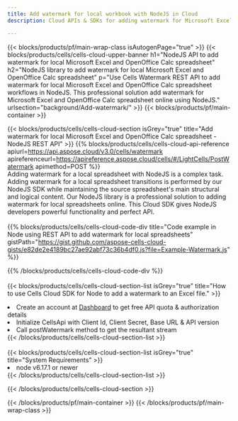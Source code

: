 ```yaml
---
title: Add watermark for local workbook with NodeJS in Cloud 
description: Cloud APIs & SDKs for adding watermark for Microsoft Excel & OpenOffice Calc with NodeJS. Adding watermark for local spreadsheets by the Cells Cloud API SDK for NodeJS.  

---
```



{{< blocks/products/pf/main-wrap-class isAutogenPage="true" >}}
{{< blocks/products/cells/cells-cloud-upper-banner h1="NodeJS API to add watermark for local Microsoft Excel and OpenOffice Calc spreadsheet" h2="NodeJS library to add watermark for local Microsoft Excel and OpenOffice Calc spreadsheet" p="Use Cells Watermark REST API to add watermark for local Microsoft Excel and OpenOffice Calc spreadsheet workflows in NodeJS. This professional solution add watermark for Microsoft Excel and OpenOffice Calc spreadsheet online using NodeJS." urlsection="background/Add-watermark/" >}}
{{< blocks/products/pf/main-container >}}

{{< blocks/products/cells/cells-cloud-section isGrey="true"  title="Add watermark for local Microsoft Excel and OpenOffice Calc spreadsheet - NodeJS REST API" >}}
{{% blocks/products/cells/cells-cloud-api-reference  apiurl=https://api.aspose.cloud/v3.0/cells/watermark  apireferenceurl=https://apireference.aspose.cloud/cells/#/LightCells/PostWatermark  apimethod=POST %}}
<br/>
Adding watermark for a local spreadsheet with NodeJS is a complex task. Adding watermark for a local spreadsheet transitions is performed by our NodeJS SDK while maintaining the source spreadsheet's main structural and logical content. Our NodeJS library is a professional solution to adding watermark for local spreadsheets online. This Cloud SDK gives NodeJS developers powerful functionality and perfect API.
<br/>
<br/>
{{% blocks/products/cells/cells-cloud-code-div title="Code example in Node using REST API to add watermark for local spreadsheets" gistPath="https://gist.github.com/aspose-cells-cloud-gists/e82de2e4189bc27ae92abf73c36b4df0.js?file=Example-Watermark.js" %}}
  
{{% /blocks/products/cells/cells-cloud-code-div  %}}
<br/>
<br/>
{{< blocks/products/cells/cells-cloud-section-list isGrey="true"  title="How to use Cells Cloud SDK for Node to add a watermark to an Excel file." >}}
<li>Create an account at <a href="https://dashboard.aspose.cloud/">Dashboard</a> to get free API quota & authorization details</li>
<li>Initialize CellsApi with Client Id, Client Secret, Base URL & API version</li>
<li>Call postWatermark method to get the resultant stream</li>
{{< /blocks/products/cells/cells-cloud-section-list >}}
<br/>
<br/>
{{< blocks/products/cells/cells-cloud-section-list isGrey="true"  title="System Requirements" >}}
<li>node v6.17.1 or newer</li>
{{< /blocks/products/cells/cells-cloud-section-list >}}

{{< /blocks/products/cells/cells-cloud-section >}}

{{< /blocks/products/pf/main-container >}}
{{< /blocks/products/pf/main-wrap-class >}}
